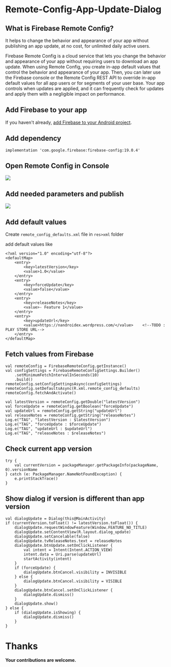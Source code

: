 # Remote-Config-App-Update-Dialog

<h2>What is Firebase Remote Config?</h2>

It helps to change the behavior and appearance of your app without publishing an app update, at no cost, for unlimited daily active users.

Firebase Remote Config is a cloud service that lets you change the behavior and appearance of your app without requiring users to download an app update. When using Remote Config, you create in-app default values that control the behavior and appearance of your app. Then, you can later use the Firebase console or the Remote Config REST API to override in-app default values for all app users or for segments of your user base. Your app controls when updates are applied, and it can frequently check for updates and apply them with a negligible impact on performance.

<h2>Add Firebase to your app</h2>

If you haven't already, [add Firebase to your Android project](https://firebase.google.com/docs/android/setup).

<h2>Add dependency</h2>

```
implementation 'com.google.firebase:firebase-config:19.0.4'
```

<h2>Open Remote Config in Console</h2>

![](https://i.ibb.co/YLBKxWc/image.png)


<h2>Add needed parameters and publish</h2>

![](https://i.ibb.co/SrKXS0g/image.png)


<h2>Add default values</h2>

Create `remote_config_defaults.xml` file in `res>xml` folder

add default values like

```
<?xml version="1.0" encoding="utf-8"?>
<defaultMap>
    <entry>
        <key>latestVersion</key>
        <value>1.0</value>
    </entry>
    <entry>
        <key>forceUpdate</key>
        <value>false</value>
    </entry>
    <entry>
        <key>releaseNotes</key>
        <value>- Feature 1</value>
    </entry>
    <entry>
        <key>updateUrl</key>
        <value>https://nandroidex.wordpress.com/</value>    <!--TODO : PLAY STORE URL-->
    </entry>
</defaultMap>
```

<h2>Fetch values from Firebase</h2>

```
val remoteConfig = FirebaseRemoteConfig.getInstance()
val configSettings = FirebaseRemoteConfigSettings.Builder()
    .setMinimumFetchIntervalInSeconds(10)
    .build()
remoteConfig.setConfigSettingsAsync(configSettings)
remoteConfig.setDefaultsAsync(R.xml.remote_config_defaults)
remoteConfig.fetchAndActivate()

val latestVersion = remoteConfig.getDouble("latestVersion")
val forceUpdate = remoteConfig.getBoolean("forceUpdate")
val updateUrl = remoteConfig.getString("updateUrl")
val releaseNotes = remoteConfig.getString("releaseNotes")
Log.e("TAG", "latestVersion : $latestVersion")
Log.e("TAG", "forceUpdate : $forceUpdate")
Log.e("TAG", "updateUrl : $updateUrl")
Log.e("TAG", "releaseNotes : $releaseNotes")
```

<h2>Check current app version</h2>

```
try {
    val currentVersion = packageManager.getPackageInfo(packageName, 0).versionName
} catch (e: PackageManager.NameNotFoundException) {
    e.printStackTrace()
}
```

<h2>Show dialog if version is different than app version</h2>


```
val dialogUpdate = Dialog(this@MainActivity)
if (currentVersion.toFloat() != latestVersion.toFloat()) {
    dialogUpdate.requestWindowFeature(Window.FEATURE_NO_TITLE)
    dialogUpdate.setContentView(R.layout.dialog_update)
    dialogUpdate.setCancelable(false)
    dialogUpdate.tvReleaseNotes.text = releaseNotes
    dialogUpdate.btnUpdate.setOnClickListener {
        val intent = Intent(Intent.ACTION_VIEW)
        intent.data = Uri.parse(updateUrl)
        startActivity(intent)
    }
    if (forceUpdate) {
        dialogUpdate.btnCancel.visibility = INVISIBLE
    } else {
        dialogUpdate.btnCancel.visibility = VISIBLE
    }
    dialogUpdate.btnCancel.setOnClickListener {
        dialogUpdate.dismiss()
    }
    dialogUpdate.show()
} else {
    if (dialogUpdate.isShowing) {
        dialogUpdate.dismiss()
    }
}
```


# Thanks

<b>Your contributions are welcome.</b>
